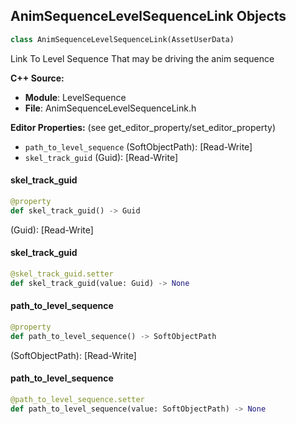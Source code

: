 ## AnimSequenceLevelSequenceLink Objects

```python
class AnimSequenceLevelSequenceLink(AssetUserData)
```

Link To Level Sequence That may be driving the anim sequence

**C++ Source:**

- **Module**: LevelSequence
- **File**: AnimSequenceLevelSequenceLink.h

**Editor Properties:** (see get_editor_property/set_editor_property)

- ``path_to_level_sequence`` (SoftObjectPath):  [Read-Write]
- ``skel_track_guid`` (Guid):  [Read-Write]

<a id="unreal.AnimSequenceLevelSequenceLink.skel_track_guid"></a>

#### skel_track_guid

```python
@property
def skel_track_guid() -> Guid
```

(Guid):  [Read-Write]

<a id="unreal.AnimSequenceLevelSequenceLink.skel_track_guid"></a>

#### skel_track_guid

```python
@skel_track_guid.setter
def skel_track_guid(value: Guid) -> None
```

<a id="unreal.AnimSequenceLevelSequenceLink.path_to_level_sequence"></a>

#### path_to_level_sequence

```python
@property
def path_to_level_sequence() -> SoftObjectPath
```

(SoftObjectPath):  [Read-Write]

<a id="unreal.AnimSequenceLevelSequenceLink.path_to_level_sequence"></a>

#### path_to_level_sequence

```python
@path_to_level_sequence.setter
def path_to_level_sequence(value: SoftObjectPath) -> None
```

<a id="unreal.LevelSequence"></a>